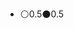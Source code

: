 - ⚪️0.5⚫️0.5
<!---
Shinigami-MF/Shinigami-MF is a ✨ special ✨ repository because its `README.md` (this file) appears on your GitHub profile.
You can click the Preview link to take a look at your changes.
--->
